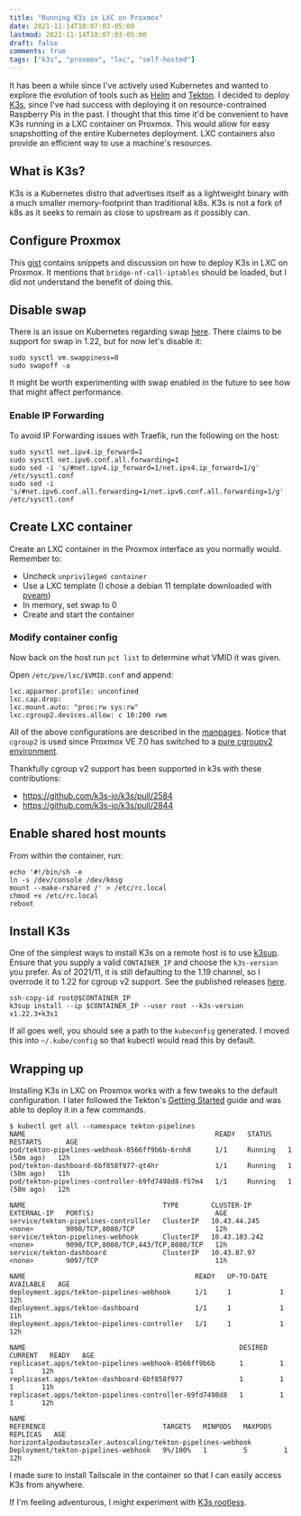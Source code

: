 ```yaml
---
title: "Running K3s in LXC on Proxmox"
date: 2021-11-14T10:07:03-05:00
lastmod: 2021-11-14T10:07:03-05:00
draft: false
comments: true
tags: ["k3s", "proxmox", "lxc", "self-hosted"]
---
```


It has been a while since I've actively used Kubernetes and wanted to explore the evolution of tools such as [Helm](https://helm.sh) and [Tekton](https://tekton.dev). I decided to deploy [K3s](https://k3s.io), since I've had success with deploying it on resource-contrained Raspberry Pis in the past. I thought that this time it'd be convenient to have K3s running in a LXC container on Proxmox. This would allow for easy snapshotting of the entire Kubernetes deployment. LXC containers also provide an efficient way to use a machine's resources.

## What is K3s?

K3s is a Kubernetes distro that advertises itself as a lightweight binary with a much smaller memory-footprint than traditional k8s. K3s is not a fork of k8s as it seeks to remain as close to upstream as it possibly can.

## Configure Proxmox

This [gist](https://gist.github.com/triangletodd/02f595cd4c0dc9aac5f7763ca2264185) contains snippets and discussion on how to deploy K3s in LXC on Proxmox. It mentions that `bridge-nf-call-iptables` should be loaded, but I did not understand the benefit of doing this.

## Disable swap

There is an issue on Kubernetes regarding swap [here](https://github.com/kubernetes/kubernetes/issues/53533). There claims to be support for swap in 1.22, but for now let's disable it:

```shell
sudo sysctl vm.swappiness=0
sudo swapoff -a
```

It might be worth experimenting with swap enabled in the future to see how that might affect performance.

### Enable IP Forwarding

To avoid IP Forwarding issues with Traefik, run the following on the host:

```shell
sudo sysctl net.ipv4.ip_forward=1
sudo sysctl net.ipv6.conf.all.forwarding=1
sudo sed -i 's/#net.ipv4.ip_forward=1/net.ipv4.ip_forward=1/g' /etc/sysctl.conf
sudo sed -i 's/#net.ipv6.conf.all.forwarding=1/net.ipv6.conf.all.forwarding=1/g' /etc/sysctl.conf
```

## Create LXC container

Create an LXC container in the Proxmox interface as you normally would. Remember to:

- Uncheck `unprivileged container`
- Use a LXC template (I chose a debian 11 template downloaded with [pveam](https://pve.proxmox.com/wiki/Linux_Container#Create_container))
- In memory, set swap to 0
- Create and start the container

### Modify container config

Now back on the host run `pct list` to determine what VMID it was given.

Open `/etc/pve/lxc/$VMID.conf` and append:

```
lxc.apparmor.profile: unconfined
lxc.cap.drop:
lxc.mount.auto: "proc:rw sys:rw"
lxc.cgroup2.devices.allow: c 10:200 rwm
```

All of the above configurations are described in the [manpages](https://linuxcontainers.org/lxc/manpages/man5/lxc.container.conf.5.html).
Notice that `cgroup2` is used since Proxmox VE 7.0 has switched to a [pure cgroupv2 environment](https://pve.proxmox.com/pve-docs/chapter-pct.html#pct_cgroup).

Thankfully cgroup v2 support has been supported in k3s with these contributions:

- https://github.com/k3s-io/k3s/pull/2584
- https://github.com/k3s-io/k3s/pull/2844

## Enable shared host mounts

From within the container, run:

```shell
echo '#!/bin/sh -e
ln -s /dev/console /dev/kmsg
mount --make-rshared /' > /etc/rc.local
chmod +x /etc/rc.local
reboot
```

## Install K3s

One of the simplest ways to install K3s on a remote host is to use [k3sup](https://github.com/alexellis/k3sup).
Ensure that you supply a valid `CONTAINER_IP` and choose the `k3s-version` you prefer.
As of 2021/11, it is still defaulting to the 1.19 channel, so I overrode it to 1.22 for cgroup v2 support. See the published releases [here](https://github.com/k3s-io/k3s/releases).

```shell
ssh-copy-id root@$CONTAINER_IP
k3sup install --ip $CONTAINER_IP --user root --k3s-version v1.22.3+k3s1
```

If all goes well, you should see a path to the `kubeconfig` generated. I moved this into `~/.kube/config` so that kubectl would read this by default.

## Wrapping up

Installing K3s in LXC on Proxmox works with a few tweaks to the default configuration. I later followed the Tekton's [Getting Started](https://tekton.dev/docs/getting-started/) guide and was able to deploy it in a few commands.

```console
$ kubectl get all --namespace tekton-pipelines
NAME                                               READY   STATUS    RESTARTS      AGE
pod/tekton-pipelines-webhook-8566ff9b6b-6rnh8      1/1     Running   1 (50m ago)   12h
pod/tekton-dashboard-6bf858f977-qt4hr              1/1     Running   1 (50m ago)   11h
pod/tekton-pipelines-controller-69fd7498d8-f57m4   1/1     Running   1 (50m ago)   12h

NAME                                  TYPE        CLUSTER-IP      EXTERNAL-IP   PORT(S)                              AGE
service/tekton-pipelines-controller   ClusterIP   10.43.44.245    <none>        9090/TCP,8080/TCP                    12h
service/tekton-pipelines-webhook      ClusterIP   10.43.183.242   <none>        9090/TCP,8008/TCP,443/TCP,8080/TCP   12h
service/tekton-dashboard              ClusterIP   10.43.87.97     <none>        9097/TCP                             11h

NAME                                          READY   UP-TO-DATE   AVAILABLE   AGE
deployment.apps/tekton-pipelines-webhook      1/1     1            1           12h
deployment.apps/tekton-dashboard              1/1     1            1           11h
deployment.apps/tekton-pipelines-controller   1/1     1            1           12h

NAME                                                     DESIRED   CURRENT   READY   AGE
replicaset.apps/tekton-pipelines-webhook-8566ff9b6b      1         1         1       12h
replicaset.apps/tekton-dashboard-6bf858f977              1         1         1       11h
replicaset.apps/tekton-pipelines-controller-69fd7498d8   1         1         1       12h

NAME                                                           REFERENCE                             TARGETS   MINPODS   MAXPODS   REPLICAS   AGE
horizontalpodautoscaler.autoscaling/tekton-pipelines-webhook   Deployment/tekton-pipelines-webhook   9%/100%   1         5         1          12h
```

I made sure to install Tailscale in the container so that I can easily access K3s from anywhere.

If I'm feeling adventurous, I might experiment with [K3s rootless](https://rancher.com/docs/k3s/latest/en/advanced/#running-k3s-with-rootless-mode-experimental).
